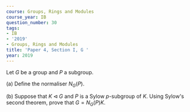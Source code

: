 ```yaml
---
course: Groups, Rings and Modules
course_year: IB
question_number: 30
tags:
- IB
- '2019'
- Groups, Rings and Modules
title: 'Paper 4, Section I, G '
year: 2019
---
```




Let $G$ be a group and $P$ a subgroup.

(a) Define the normaliser $N_{G}(P)$.

(b) Suppose that $K \triangleleft G$ and $P$ is a Sylow $p$-subgroup of $K$. Using Sylow's second theorem, prove that $G=N_{G}(P) K$.